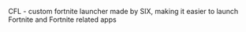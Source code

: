 CFL - custom fortnite launcher made by SIX, making it easier to 
launch Fortnite and Fortnite related apps
